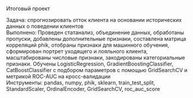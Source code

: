Итоговый проект


Задача: спрогнозировать отток клиента на основании исторических данных о поведении клиентов <br>
Выполнено: Проведен статанализ, объединение данных, обработаны пропуски, добавлены дополнительные признаки, составлена матрица корреляций phik, отобраны признаки для машинного обучения, сформирован портрет уходящего и лояльного клиента, масштабированы числовые признаки, закодированы категориальные признаки. Обучены LogisticRegression, GradientBoostingClassifier, CatBoostClassifier	с подбором параметров с помощью GridSearchCV и метрикой ROC-AUC на кросс-валидации <br>
Инструменты: pandas, numpy, phik, sklearn, train_test_split, StandardScaler, OrdinalEncoder, GridSearchCV, roc_auc_score 

